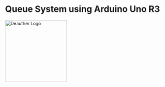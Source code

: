 # Queue System using Arduino Uno R3

<img src='https://deauther.com/img/logo.png' alt='Deauther Logo' width='200' />
